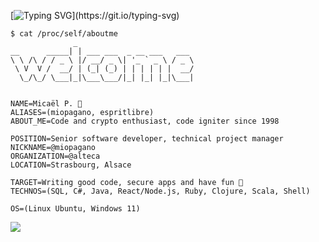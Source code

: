 [![Typing SVG](https://readme-typing-svg.herokuapp.com?font=Fira+Code&size=16&color=25D238&lines=%24+👋+Hello%2C+I'm+Mica%C3%ABl+from+Alteca;%24+Welcome+to+my+profile!;%24+Have+a+look+around!)](https://git.io/typing-svg)

```
$ cat /proc/self/aboutme
              _                          
__      _____| | ___ ___  _ __ ___   ___ 
\ \ /\ / / _ \ |/ __/ _ \| '_ ` _ \ / _ \
 \ V  V /  __/ | (_| (_) | | | | | |  __/
  \_/\_/ \___|_|\___\___/|_| |_| |_|\___|


NAME=Micaël P. 👋
ALIASES=(miopagano, espritlibre)
ABOUT_ME=Code and crypto enthusiast, code igniter since 1998

POSITION=Senior software developer, technical project manager
NICKNAME=@miopagano
ORGANIZATION=@alteca
LOCATION=Strasbourg, Alsace

TARGET=Writing good code, secure apps and have fun 🌱
TECHNOS=(SQL, C#, Java, React/Node.js, Ruby, Clojure, Scala, Shell)

OS=(Linux Ubuntu, Windows 11)

```

![](https://komarev.com/ghpvc/?username=miopagano)

<!---
miopagano/miopagano is a ✨ special ✨ repository because its `README.md` (this file) appears on your GitHub profile.
You can click the Preview link to take a look at your changes.
--->
